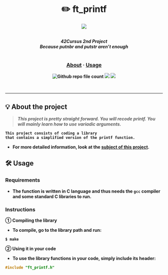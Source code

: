 <div align=center >
<h1>✏️ ft_printf</h1>
<a href="https://github.com/h-beeen/42cursus/tree/master/ft_printf"><img src="https://user-images.githubusercontent.com/112257466/213344355-43c9c104-b71f-4e25-96ab-51bb15efcb74.png"/></a>
</div>
<br/>

<p align="center">
	<b><i>42Cursus 2nd Project<br/>
  	Because putnbr and putstr aren’t enough</i></br></br>
</p>
	<h3 align="center">
	<a href=https://github.com/h-beeen/42cursus/tree/master/ft_printf#-about-the-project">About</a>
	<span> · </span>
	<a href="https://github.com/h-beeen/42cursus/tree/master/ft_printf#%EF%B8%8F-usage">Usage</a>
	</h3>
	<p align="center">
	<img alt="Github repo file count" src="https://img.shields.io/github/directory-file-count/h-beeen/42Cursus/ft_printf/ft_printf?logo=c&style=for-the-badge" /> <img src="https://img.shields.io/badge/100/100-007396?style=for-the-badge&logo=Starship&label=Score&logoColor=white&color=brightgreen"> <img src="https://img.shields.io/badge/2023&brvbar;01&brvbar;20-007396?style=for-the-badge&logo=42&label=completed&logoColor=white&color=black">
	</p>
<br/>

---

## 💡 About the project

> _This project is pretty straight forward. You will recode printf. You will mainly learn how to use variadic arguments._

	This project consists of coding a library 
	that contains a simplified version of the printf function.

- For more detailed information, look at the [**subject of this project**](/ft_printf/ft_printf/README.md).


## 🛠️ Usage

### Requirements

- The function is written in C language and thus needs the **`gcc` compiler**  \
  and some standard **C libraries** to run.

### Instructions

**① Compiling the library**

- To compile, go to the library path and run:

```shell
$ make
```

**② Using it in your code**

- To use the library functions in your code, simply include its header:

```C
#include "ft_printf.h"
```
